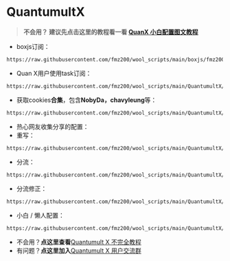 # QuantumultX

>**不会用？ 建议先点击这里的教程看一看 [QuanX 小白配置图文教程](https://github.com/fmz200/wool_scripts/tree/main/QuantumultX/How-To-Use.md)**

- boxjs订阅：
```
https://raw.githubusercontent.com/fmz200/wool_scripts/main/boxjs/fmz200.boxjs.json
```
- Quan X用户使用task订阅：
```
https://raw.githubusercontent.com/fmz200/wool_scripts/main/QuantumultX/fmz200_gallery.json
```
- 获取cookies**合集**，包含**NobyDa，chavyleung**等：
```
https://raw.githubusercontent.com/fmz200/wool_scripts/main/QuantumultX/fmz200_cookies.conf
```

- 热心网友收集分享的配置：
- 重写：
```
https://raw.githubusercontent.com/fmz200/wool_scripts/main/QuantumultX/rewrite/chongxie.txt
```
- 分流：
```
https://raw.githubusercontent.com/fmz200/wool_scripts/main/QuantumultX/filter/fenliu.list
```
- 分流修正：
```
https://raw.githubusercontent.com/fmz200/wool_scripts/main/QuantumultX/filter/fenliuxiuzheng.list
```
- 小白 / 懒人配置：
```
https://raw.githubusercontent.com/fmz200/wool_scripts/main/QuantumultX/config/lanren.conf        
```

- 不会用？**点这里查看**[Quantumult X 不完全教程](https://www.notion.so/Quantumult-X-1d32ddc6e61c4892ad2ec5ea47f00917) 
- 有问题？**点这里加入**[Quantumult X 用户交流群](https://t.me/QuanXApp)
